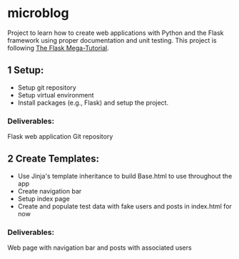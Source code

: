 # microblog
Project to learn how to create web applications with Python and the Flask framework using proper documentation and unit testing.
This project is following [ The Flask Mega-Tutorial](https://blog.miguelgrinberg.com/post/the-flask-mega-tutorial-part-i-hello-world).
## 1 Setup:
- Setup git repository
- Setup virtual environment
- Install packages (e.g., Flask) and setup the project.
### Deliverables:
Flask web application
Git repository
## 2 Create Templates:
- Use Jinja's template inheritance to build Base.html to use throughout the app 
- Create navigation bar
- Setup index page
- Create and populate test data with fake users and posts in index.html for now

### Deliverables:
Web page with navigation bar and posts with associated users
